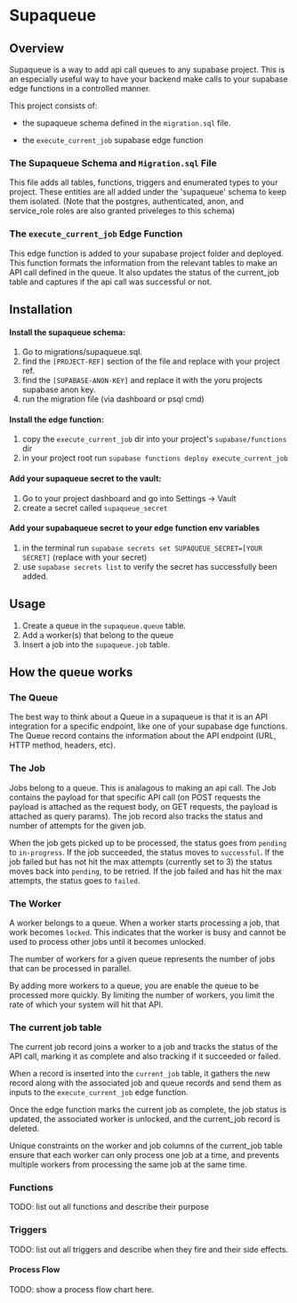 # Supaqueue

## Overview

Supaqueue is a way to add api call queues to any supabase project. This is an especially useful way to have your backend make calls to your supabase edge functions in a controlled manner.

This project consists of:

- the supaqueue schema defined in the `migration.sql` file.

- the `execute_current_job` supabase edge function

### The Supaqueue Schema and `Migration.sql` File

This file adds all tables, functions, triggers and enumerated types to your project. These entities are all added under the 'supaqueue' schema to keep them isolated. (Note that the postgres, authenticated, anon, and service_role roles are also granted priveleges to this schema)

### The `execute_current_job` Edge Function

This edge function is added to your supabase project folder and deployed. This function formats the information from the relevant tables to make an API call defined in the queue. It also updates the status of the current_job table and captures if the api call was successful or not.

## Installation

#### Install the supaqueue schema:

1. Go to migrations/supaqueue.sql.
2. find the `[PROJECT-REF]` section of the file and replace with your project ref.
3. find the `[SUPABASE-ANON-KEY]` and replace it with the yoru projects supabase anon key.
4. run the migration file (via dashboard or psql cmd)

#### Install the edge function:

1. copy the `execute_current_job` dir into your project's `supabase/functions` dir
2. in your project root run `supabase functions deploy execute_current_job`

#### Add your supaqueue secret to the vault:

1. Go to your project dashboard and go into Settings -> Vault
2. create a secret called `supaqueue_secret`

#### Add your supabaqueue secret to your edge function env variables

1.  in the terminal run `supabase secrets set SUPAQUEUE_SECRET=[YOUR SECRET]` (replace with your secret)
2.  use `supabase secrets list` to verify the secret has successfully been added.

## Usage

1. Create a queue in the `supaqueue.queue` table.
2. Add a worker(s) that belong to the queue
3. Insert a job into the `supaqueue.job` table.

## How the queue works

### The Queue

The best way to think about a Queue in a supaqueue is that it is an API integration for a specific endpoint, like one of your supabase dge functions. The Queue record contains the information about the API endpoint (URL, HTTP method, headers, etc).

### The Job

Jobs belong to a queue. This is analagous to making an api call. The Job contains the payload for that specific API call (on POST requests the payload is attached as the request body, on GET requests, the payload is attached as query params). The job record also tracks the status and number of attempts for the given job.

When the job gets picked up to be processed, the status goes from `pending` to `in-progress`. If the job succeeded, the status moves to `successful`. If the job failed but has not hit the max attempts (currently set to 3) the status moves back into `pending`, to be retried. If the job failed and has hit the max attempts, the status goes to `failed`.

### The Worker

A worker belongs to a queue. When a worker starts processing a job, that work becomes `locked`. This indicates that the worker is busy and cannot be used to process other jobs until it becomes unlocked.

The number of workers for a given queue represents the number of jobs that can be processed in parallel.

By adding more workers to a queue, you are enable the queue to be processed more quickly. By limiting the number of workers, you limit the rate of which your system will hit that API.

### The current job table

The current job record joins a worker to a job and tracks the status of the API call, marking it as complete and also tracking if it succeeded or failed.

When a record is inserted into the `current_job` table, it gathers the new record along with the associated job and queue records and send them as inputs to the `execute_current_job` edge function.

Once the edge function marks the current job as complete, the job status is updated, the associated worker is unlocked, and the current_job record is deleted.

Unique constraints on the worker and job columns of the current_job table ensure that each worker can only process one job at a time, and prevents multiple workers from processing the same job at the same time.

### Functions

TODO: list out all functions and describe their purpose

### Triggers

TODO: list out all triggers and describe when they fire and their side effects.

#### Process Flow

TODO: show a process flow chart here.
